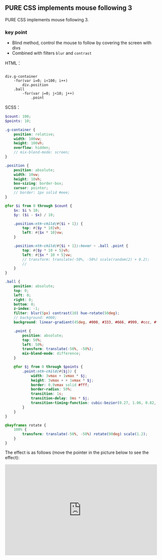 ## PURE CSS implements mouse following 3

PURE CSS implements mouse following 3.

### key point

+ Blind method, control the mouse to follow by covering the screen with divs
+ Combined with filters `blur` and `contrast`

HTML：

```pug

div.g-container
    -for(var i=0; i<100; i++)
        div.position
    .ball
        -for(var j=0; j<10; j++)
            .point
```

SCSS：
```scss
$count: 100;
$points: 10;

.g-container {
    position: relative;
    width: 100vw;
    height: 100vh;
    overflow: hidden;
    // mix-blend-mode: screen;
}

.position {
    position: absolute;
    width: 10vw;
    height: 10vh;
    box-sizing: border-box;
    cursor: pointer;
    // border: 1px solid #eee;
}

@for $i from 0 through $count {
    $x: $i % 10;
    $y: ($i - $x) / 10;

    .position:nth-child(#{$i + 1}) {
        top: #{$y * 10}vh;
        left: #{$x * 10}vw;
    }

    .position:nth-child(#{$i + 1}):hover ~ .ball .point {
        top: #{$y * 10 + 5}vh;
        left: #{$x * 10 + 5}vw;
        // transform: translate(-50%, -50%) scale(random(2) + 0.2);
        //
    }
}

.ball {
    position: absolute;
    top: 0;
    left: 0;
    right: 0;
    bottom: 0;
    z-index: -1;
    filter: blur(5px) contrast(10) hue-rotate(50deg);
    // background: #000;
    background: linear-gradient(45deg, #000, #333, #666, #999, #ccc, #fff);

    .point {
        position: absolute;
        top: 50%;
        left: 50%;
        transform: translate(-50%, -50%);
        mix-blend-mode: difference;
    }

    @for $j from 0 through $points {
        .point:nth-child(#{$j}) {
            width: 3vmax + 1vmax * $j;
            height: 3vmax + + 1vmax * $j;
            border: 0.9vmax solid #fff;
            border-radius: 50%;
            transition: 1s;
            transition-delay: 8ms * $j;
            transition-timing-function: cubic-bezier(0.27, 1.06, 0.82, 1.11);
        }
    }
}

@keyframes rotate {
    100% {
        transform: translate(-50%, -50%) rotate(90deg) scale(1.2);
    }
}
```

The effect is as follows (move the pointer in the picture below to see the effect):

<iframe height="300" style="width: 100%;" scrolling="no" title="pointer-follow-3" src="https://codepen.io/dvha/embed/RwEYRpR?default-tab=html%2Cresult" frameborder="no" loading="lazy" allowtransparency="true" allowfullscreen="true">
  See the Pen <a href="https://codepen.io/dvha/pen/RwEYRpR">
  pointer-follow-3</a> by HaDV (<a href="https://codepen.io/dvha">@dvha</a>)
  on <a href="https://codepen.io">CodePen</a>.
</iframe>